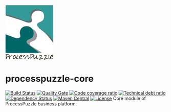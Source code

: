 ![ProcessPuzzle - Business Agility](https://raw.githubusercontent.com/ZsZs/processpuzzle-parent/master/processpuzzle-logo-small.jpg)
# processpuzzle-core
[![Build Status](https://travis-ci.org/ZsZs/processpuzzle-core.svg?branch=master)](https://travis-ci.org/ZsZs/processpuzzle-core)
[![Quality Gate](https://sonarcloud.io/api/badges/gate?key=com.processpuzzle:processpuzzle-core:development)](https://sonarcloud.io/dashboard/index/com.processpuzzle:processpuzzle-core:development) 
[![Code coverage ratio](https://sonarcloud.io/api/badges/measure?key=com.processpuzzle:processpuzzle-core:development&metric=coverage)](https://sonarcloud.io/dashboard/index/com.processpuzzle:processpuzzle-core:development) 
[![Technical debt ratio](https://sonarcloud.io/api/badges/measure?key=com.processpuzzle:processpuzzle-core:development&metric=sqale_debt_ratio)](https://sonarcloud.io/dashboard/index/com.processpuzzle:processpuzzle-core:development) 
[![Dependency Status](https://www.versioneye.com/user/projects/59b28517368b08004a06a5f5/badge.svg?style=flat-square)](https://www.versioneye.com/user/projects/59b28517368b08004a06a5f5)
[![Maven Central](https://maven-badges.herokuapp.com/maven-central/com.processpuzzle/processpuzzle-core/badge.svg?style=flat-square)](https://maven-badges.herokuapp.com/maven-central/com.processpuzzle/processpuzzle-core/)
[![License](https://img.shields.io/github/license/spotify/dockerfile-maven.svg)](LICENSE)
Core module of ProcessPuzzle business platform.
